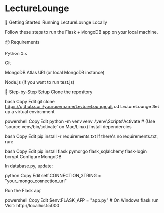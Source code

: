 # LectureLounge
🚀 Getting Started: Running LectureLounge Locally

Follow these steps to run the Flask + MongoDB app on your local machine.

📦 Requirements

Python 3.x

Git

MongoDB Atlas URI (or local MongoDB instance)

Node.js (if you want to run test.js)

🧰 Step-by-Step Setup
Clone the repository

bash
Copy
Edit
git clone https://github.com/yourusername/LectureLounge.git
cd LectureLounge
Set up a virtual environment

powershell
Copy
Edit
python -m venv venv
.\venv\Scripts\Activate   # (Use 'source venv/bin/activate' on Mac/Linux)
Install dependencies

bash
Copy
Edit
pip install -r requirements.txt
If there's no requirements.txt, run:

bash
Copy
Edit
pip install flask pymongo flask_sqlalchemy flask-login bcrypt
Configure MongoDB

In database.py, update:

python
Copy
Edit
self.CONNECTION_STRING = "your_mongo_connection_uri"


Run the Flask app

powershell
Copy
Edit
$env:FLASK_APP = "app.py"    # On Windows
flask run
Visit: http://localhost:5000

